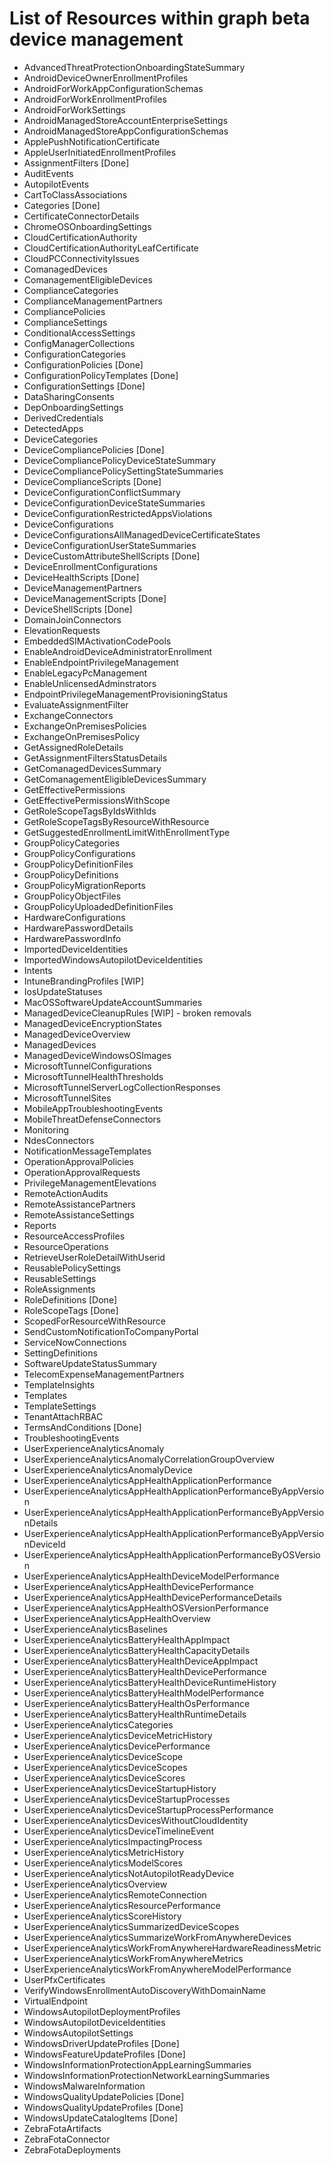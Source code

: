 # List of Resources within graph beta device management

- AdvancedThreatProtectionOnboardingStateSummary
- AndroidDeviceOwnerEnrollmentProfiles
- AndroidForWorkAppConfigurationSchemas
- AndroidForWorkEnrollmentProfiles
- AndroidForWorkSettings
- AndroidManagedStoreAccountEnterpriseSettings
- AndroidManagedStoreAppConfigurationSchemas
- ApplePushNotificationCertificate
- AppleUserInitiatedEnrollmentProfiles
- AssignmentFilters [Done]
- AuditEvents
- AutopilotEvents
- CartToClassAssociations
- Categories [Done]
- CertificateConnectorDetails
- ChromeOSOnboardingSettings
- CloudCertificationAuthority
- CloudCertificationAuthorityLeafCertificate
- CloudPCConnectivityIssues
- ComanagedDevices
- ComanagementEligibleDevices
- ComplianceCategories
- ComplianceManagementPartners
- CompliancePolicies 
- ComplianceSettings 
- ConditionalAccessSettings
- ConfigManagerCollections
- ConfigurationCategories
- ConfigurationPolicies [Done]
- ConfigurationPolicyTemplates [Done]
- ConfigurationSettings [Done]
- DataSharingConsents
- DepOnboardingSettings
- DerivedCredentials
- DetectedApps
- DeviceCategories
- DeviceCompliancePolicies [Done]
- DeviceCompliancePolicyDeviceStateSummary
- DeviceCompliancePolicySettingStateSummaries
- DeviceComplianceScripts [Done]
- DeviceConfigurationConflictSummary
- DeviceConfigurationDeviceStateSummaries
- DeviceConfigurationRestrictedAppsViolations
- DeviceConfigurations
- DeviceConfigurationsAllManagedDeviceCertificateStates
- DeviceConfigurationUserStateSummaries
- DeviceCustomAttributeShellScripts [Done]
- DeviceEnrollmentConfigurations
- DeviceHealthScripts [Done]
- DeviceManagementPartners
- DeviceManagementScripts [Done]
- DeviceShellScripts [Done]
- DomainJoinConnectors
- ElevationRequests
- EmbeddedSIMActivationCodePools
- EnableAndroidDeviceAdministratorEnrollment
- EnableEndpointPrivilegeManagement
- EnableLegacyPcManagement
- EnableUnlicensedAdminstrators
- EndpointPrivilegeManagementProvisioningStatus
- EvaluateAssignmentFilter
- ExchangeConnectors
- ExchangeOnPremisesPolicies
- ExchangeOnPremisesPolicy
- GetAssignedRoleDetails
- GetAssignmentFiltersStatusDetails
- GetComanagedDevicesSummary
- GetComanagementEligibleDevicesSummary
- GetEffectivePermissions
- GetEffectivePermissionsWithScope
- GetRoleScopeTagsByIdsWithIds
- GetRoleScopeTagsByResourceWithResource
- GetSuggestedEnrollmentLimitWithEnrollmentType
- GroupPolicyCategories
- GroupPolicyConfigurations
- GroupPolicyDefinitionFiles
- GroupPolicyDefinitions
- GroupPolicyMigrationReports
- GroupPolicyObjectFiles
- GroupPolicyUploadedDefinitionFiles
- HardwareConfigurations
- HardwarePasswordDetails
- HardwarePasswordInfo
- ImportedDeviceIdentities
- ImportedWindowsAutopilotDeviceIdentities
- Intents
- IntuneBrandingProfiles [WIP]
- IosUpdateStatuses
- MacOSSoftwareUpdateAccountSummaries
- ManagedDeviceCleanupRules [WIP] - broken removals
- ManagedDeviceEncryptionStates
- ManagedDeviceOverview
- ManagedDevices
- ManagedDeviceWindowsOSImages
- MicrosoftTunnelConfigurations
- MicrosoftTunnelHealthThresholds
- MicrosoftTunnelServerLogCollectionResponses
- MicrosoftTunnelSites
- MobileAppTroubleshootingEvents
- MobileThreatDefenseConnectors
- Monitoring
- NdesConnectors
- NotificationMessageTemplates
- OperationApprovalPolicies
- OperationApprovalRequests
- PrivilegeManagementElevations
- RemoteActionAudits
- RemoteAssistancePartners
- RemoteAssistanceSettings
- Reports
- ResourceAccessProfiles
- ResourceOperations
- RetrieveUserRoleDetailWithUserid
- ReusablePolicySettings
- ReusableSettings
- RoleAssignments
- RoleDefinitions [Done]
- RoleScopeTags [Done]
- ScopedForResourceWithResource
- SendCustomNotificationToCompanyPortal
- ServiceNowConnections
- SettingDefinitions
- SoftwareUpdateStatusSummary
- TelecomExpenseManagementPartners
- TemplateInsights
- Templates
- TemplateSettings
- TenantAttachRBAC
- TermsAndConditions [Done]
- TroubleshootingEvents
- UserExperienceAnalyticsAnomaly
- UserExperienceAnalyticsAnomalyCorrelationGroupOverview
- UserExperienceAnalyticsAnomalyDevice
- UserExperienceAnalyticsAppHealthApplicationPerformance
- UserExperienceAnalyticsAppHealthApplicationPerformanceByAppVersion
- UserExperienceAnalyticsAppHealthApplicationPerformanceByAppVersionDetails
- UserExperienceAnalyticsAppHealthApplicationPerformanceByAppVersionDeviceId
- UserExperienceAnalyticsAppHealthApplicationPerformanceByOSVersion
- UserExperienceAnalyticsAppHealthDeviceModelPerformance
- UserExperienceAnalyticsAppHealthDevicePerformance
- UserExperienceAnalyticsAppHealthDevicePerformanceDetails
- UserExperienceAnalyticsAppHealthOSVersionPerformance
- UserExperienceAnalyticsAppHealthOverview
- UserExperienceAnalyticsBaselines
- UserExperienceAnalyticsBatteryHealthAppImpact
- UserExperienceAnalyticsBatteryHealthCapacityDetails
- UserExperienceAnalyticsBatteryHealthDeviceAppImpact
- UserExperienceAnalyticsBatteryHealthDevicePerformance
- UserExperienceAnalyticsBatteryHealthDeviceRuntimeHistory
- UserExperienceAnalyticsBatteryHealthModelPerformance
- UserExperienceAnalyticsBatteryHealthOsPerformance
- UserExperienceAnalyticsBatteryHealthRuntimeDetails
- UserExperienceAnalyticsCategories
- UserExperienceAnalyticsDeviceMetricHistory
- UserExperienceAnalyticsDevicePerformance
- UserExperienceAnalyticsDeviceScope
- UserExperienceAnalyticsDeviceScopes
- UserExperienceAnalyticsDeviceScores
- UserExperienceAnalyticsDeviceStartupHistory
- UserExperienceAnalyticsDeviceStartupProcesses
- UserExperienceAnalyticsDeviceStartupProcessPerformance
- UserExperienceAnalyticsDevicesWithoutCloudIdentity
- UserExperienceAnalyticsDeviceTimelineEvent
- UserExperienceAnalyticsImpactingProcess
- UserExperienceAnalyticsMetricHistory
- UserExperienceAnalyticsModelScores
- UserExperienceAnalyticsNotAutopilotReadyDevice
- UserExperienceAnalyticsOverview
- UserExperienceAnalyticsRemoteConnection
- UserExperienceAnalyticsResourcePerformance
- UserExperienceAnalyticsScoreHistory
- UserExperienceAnalyticsSummarizedDeviceScopes
- UserExperienceAnalyticsSummarizeWorkFromAnywhereDevices
- UserExperienceAnalyticsWorkFromAnywhereHardwareReadinessMetric
- UserExperienceAnalyticsWorkFromAnywhereMetrics
- UserExperienceAnalyticsWorkFromAnywhereModelPerformance
- UserPfxCertificates
- VerifyWindowsEnrollmentAutoDiscoveryWithDomainName
- VirtualEndpoint
- WindowsAutopilotDeploymentProfiles
- WindowsAutopilotDeviceIdentities
- WindowsAutopilotSettings
- WindowsDriverUpdateProfiles [Done]
- WindowsFeatureUpdateProfiles [Done]
- WindowsInformationProtectionAppLearningSummaries
- WindowsInformationProtectionNetworkLearningSummaries
- WindowsMalwareInformation
- WindowsQualityUpdatePolicies [Done]
- WindowsQualityUpdateProfiles [Done]
- WindowsUpdateCatalogItems [Done]
- ZebraFotaArtifacts
- ZebraFotaConnector
- ZebraFotaDeployments
